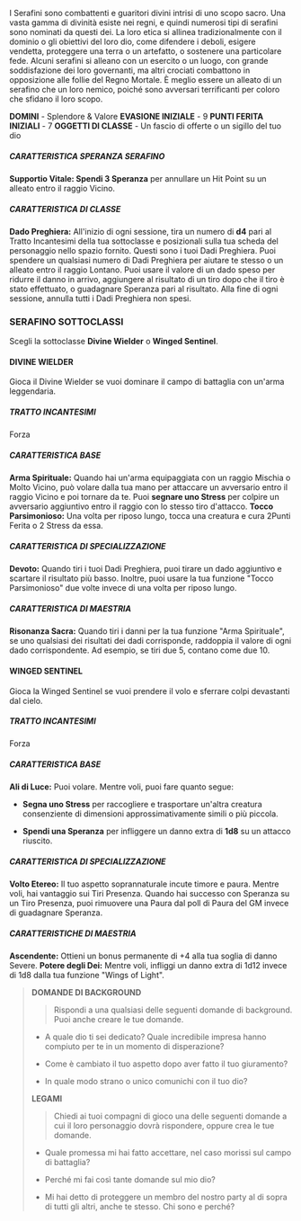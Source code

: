 I Serafini sono combattenti e guaritori divini intrisi di uno scopo sacro. Una vasta gamma di divinità esiste nei regni, e quindi numerosi tipi di serafini sono nominati da questi dei. La loro etica si allinea tradizionalmente con il dominio o gli obiettivi del loro dio, come difendere i deboli, esigere vendetta, proteggere una terra o un artefatto, o sostenere una particolare fede. Alcuni serafini si alleano con un esercito o un luogo, con grande soddisfazione dei loro governanti, ma altri crociati combattono in opposizione alle follie del Regno Mortale. È meglio essere un alleato di un serafino che un loro nemico, poiché sono avversari terrificanti per coloro che sfidano il loro scopo.

**DOMINI** - Splendore & Valore
**EVASIONE INIZIALE** - 9
**PUNTI FERITA INIZIALI** - 7
**OGGETTI DI CLASSE** - Un fascio di offerte o un sigillo del tuo dio

##### CARATTERISTICA SPERANZA SERAFINO
**Supportio Vitale: Spendi 3 Speranza** per annullare un Hit Point su un alleato entro il raggio Vicino.

##### CARATTERISTICA DI CLASSE
**Dado Preghiera:** All'inizio di ogni sessione, tira un numero di **d4** pari al Tratto Incantesimi della tua sottoclasse e posizionali sulla tua scheda del personaggio nello spazio fornito. Questi sono i tuoi Dadi Preghiera. Puoi spendere un qualsiasi numero di Dadi Preghiera per aiutare te stesso o un alleato entro il raggio Lontano. Puoi usare il valore di un dado speso per ridurre il danno in arrivo, aggiungere al risultato di un tiro dopo che il tiro è stato effettuato, o guadagnare Speranza pari al risultato. Alla fine di ogni sessione, annulla tutti i Dadi Preghiera non spesi.

### SERAFINO SOTTOCLASSI
Scegli la sottoclasse **Divine Wielder** o **Winged Sentinel**.

#### DIVINE WIELDER
Gioca il Divine Wielder se vuoi dominare il campo di battaglia con un'arma leggendaria.

##### TRATTO INCANTESIMI
Forza

##### CARATTERISTICA BASE
**Arma Spirituale:** Quando hai un'arma equipaggiata con un raggio Mischia o Molto Vicino, può volare dalla tua mano per attaccare un avversario entro il raggio Vicino e poi tornare da te. Puoi **segnare uno Stress** per colpire un avversario aggiuntivo entro il raggio con lo stesso tiro d'attacco.
**Tocco Parsimonioso:** Una volta per riposo lungo, tocca una creatura e cura 2Punti Ferita o 2 Stress da essa.

##### CARATTERISTICA DI SPECIALIZZAZIONE
**Devoto:** Quando tiri i tuoi Dadi Preghiera, puoi tirare un dado aggiuntivo e scartare il risultato più basso. Inoltre, puoi usare la tua funzione "Tocco Parsimonioso" due volte invece di una volta per riposo lungo.

##### CARATTERISTICA DI MAESTRIA
**Risonanza Sacra:** Quando tiri i danni per la tua funzione "Arma Spirituale", se uno qualsiasi dei risultati dei dadi corrisponde, raddoppia il valore di ogni dado corrispondente. Ad esempio, se tiri due 5, contano come due 10.

#### WINGED SENTINEL
Gioca la Winged Sentinel se vuoi prendere il volo e sferrare colpi devastanti dal cielo.

##### TRATTO INCANTESIMI
Forza

##### CARATTERISTICA BASE
**Ali di Luce:** Puoi volare. Mentre voli, puoi fare quanto segue:

- **Segna uno Stress** per raccogliere e trasportare un'altra creatura consenziente di dimensioni approssimativamente simili o più piccola.

- **Spendi una Speranza** per infliggere un danno extra di **1d8** su un attacco riuscito.

##### CARATTERISTICA DI SPECIALIZZAZIONE
**Volto Etereo:** Il tuo aspetto soprannaturale incute timore e paura. Mentre voli, hai vantaggio sui Tiri Presenza. Quando hai successo con Speranza su un Tiro Presenza, puoi rimuovere una Paura dal poll di Paura del GM invece di guadagnare Speranza.

##### CARATTERISTICHE DI MAESTRIA
**Ascendente:** Ottieni un bonus permanente di +4 alla tua soglia di danno Severe.
**Potere degli Dei:** Mentre voli, infliggi un danno extra di 1d12 invece di 1d8 dalla tua funzione "Wings of Light".

> **DOMANDE DI BACKGROUND**
> > Rispondi a una qualsiasi delle seguenti domande di background. Puoi anche creare le tue domande.
> 
> - A quale dio ti sei dedicato? Quale incredibile impresa hanno compiuto per te in un momento di disperazione?
> 
> - Come è cambiato il tuo aspetto dopo aver fatto il tuo giuramento?
> 
> - In quale modo strano o unico comunichi con il tuo dio?
> 
> **LEGAMI**
> > Chiedi ai tuoi compagni di gioco una delle seguenti domande a cui il loro personaggio dovrà rispondere, oppure crea le tue domande.
> 
> - Quale promessa mi hai fatto accettare, nel caso morissi sul campo di battaglia?
> 
> - Perché mi fai così tante domande sul mio dio?
> 
> - Mi hai detto di proteggere un membro del nostro party al di sopra di tutti gli altri, anche te stesso. Chi sono e perché?